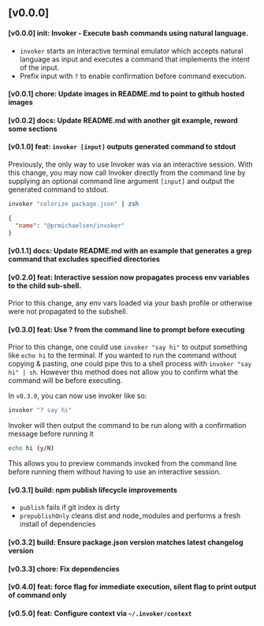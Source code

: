## [v0.0.0]
#### [v0.0.0] init: Invoker - Execute bash commands using natural language.

- `invoker` starts an interactive terminal emulator which accepts natural language
  as input and executes a command that implements the intent of the input.
- Prefix input with `?` to enable confirmation before command execution.

#### [v0.0.1] chore: Update images in README.md to point to github hosted images

#### [v0.0.2] docs: Update README.md with another git example, reword some sections

#### [v0.1.0] feat: `invoker [input]` outputs generated command to stdout

Previously, the only way to use Invoker was via an interactive session.
With this change, you may now call Invoker directly from the command line by supplying an optional
command line argument `[input]` and output the generated command to
stdout.

```sh
invoker "colorize package.json" | zsh
```

```json
{
  "name": "@prmichaelsen/invoker"
}
```

#### [v0.1.1] docs: Update README.md with an example that generates a grep command that excludes specified directories

#### [v0.2.0] feat: Interactive session now propagates process env variables to the child sub-shell.

Prior to this change, any env vars loaded via your bash profile or 
otherwise were not propagated to the subshell.

#### [v0.3.0] feat: Use ? from the command line to prompt before executing

Prior to this change, one could use `invoker "say hi"` to output something like
`echo hi` to the terminal. If you wanted to run the command without copying & pasting,
one could pipe this to a shell process with `invoker "say hi" | sh`.
However this method does not allow you to confirm what the command will be
before executing. 

In `v0.3.0`, you can now use invoker like so:

```sh
invoker "? say hi"
```

Invoker will then output the command to be run along with
a confirmation message before running it

```sh
echo hi (y/N)
```

This allows you to preview commands invoked from the command line
before running them without having to use an interactive session.

#### [v0.3.1] build: npm publish lifecycle improvements
* `publish` fails if git index is dirty
* `prepublishOnly` cleans dist and node_modules and performs a fresh install of dependencies

#### [v0.3.2] build: Ensure package.json version matches latest changelog version

#### [v0.3.3] chore: Fix dependencies

#### [v0.4.0] feat: force flag for immediate execution, silent flag to print output of command only

#### [v0.5.0] feat: Configure context via `~/.invoker/context`